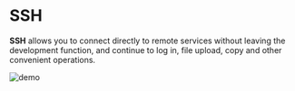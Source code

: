 # SSH

<!-- Plugin description -->
**SSH** allows you to connect directly to remote services without leaving the development function, and continue to log in, file upload, copy and other convenient operations.

![demo](https://github.com/mbtsp/ssh/assets/31949635/33656649-d300-46da-a50e-cb9186ccc2fb)

